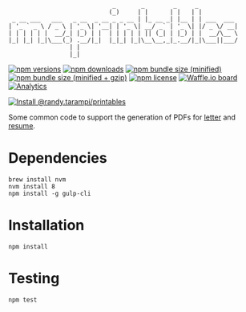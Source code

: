 ```
                             _       _        _     _           
                            (_)     | |      | |   | |          
 _ __ ___   ___   _ __  _ __ _ _ __ | |_ __ _| |__ | | ___  ___ 
| '_ ` _ \ / _ \ | '_ \| '__| | '_ \| __/ _` | '_ \| |/ _ \/ __|
| | | | | |  __/_| |_) | |  | | | | | || (_| | |_) | |  __/\__ \
|_| |_| |_|\___(_) .__/|_|  |_|_| |_|\__\__,_|_.__/|_|\___||___/
                 | |                                            
                 |_|                                            
```

[![npm versions](https://img.shields.io/npm/v/@randy.tarampi/printables.svg?style=flat-square)](https://www.npmjs.com/package/@randy.tarampi/printables) [![npm downloads](https://img.shields.io/npm/dt/@randy.tarampi/printables.svg?style=flat-square)](https://www.npmjs.com/package/@randy.tarampi/printables) [![npm bundle size (minified)](https://img.shields.io/bundlephobia/min/react.svg?style=flat-square)](https://www.npmjs.com/package/@randy.tarampi/printables) [![npm bundle size (minified + gzip)](https://img.shields.io/bundlephobia/minzip/react.svg?style=flat-square)](https://www.npmjs.com/package/@randy.tarampi/printables) [![npm license](https://img.shields.io/npm/l/@randy.tarampi/printables.svg?registry_uri=https%3A%2F%2Fregistry.npmjs.com&style=flat-square)](https://www.npmjs.com/package/@randy.tarampi/printables)  [![Waffle.io board](https://badge.waffle.io/randytarampi/randytarampi.github.io.svg?columns=all&style=flat-square)](https://waffle.io/randytarampi/randytarampi.github.io) [![Analytics](https://ga-beacon.appspot.com/UA-50921068-1/github/randytarampi/me/tree/master/packages/printables?flat&useReferrer)](https://github.com/igrigorik/ga-beacon)

[![Install @randy.tarampi/printables](https://nodei.co/npm/@randy.tarampi/printables.png)](https://www.npmjs.com/package/@randy.tarampi/printables)

Some common code to support the generation of PDFs for [letter](../letter) and [resume](../resume).

# Dependencies

```
brew install nvm
nvm install 8
npm install -g gulp-cli
```

# Installation

```
npm install
```

# Testing

```
npm test
```
